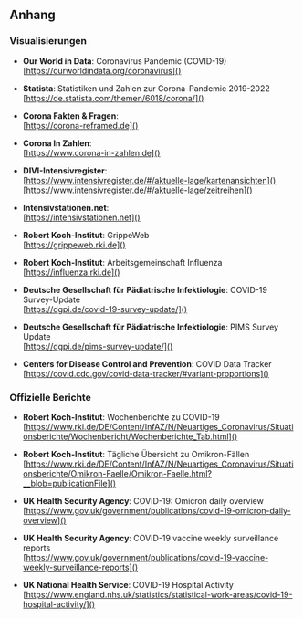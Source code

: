 <!-- vim: set tabstop=2 shiftwidth=2 expandtab: -->

Anhang
------

### Visualisierungen ###

- **Our World in Data**: Coronavirus Pandemic (COVID-19) <br/>
  [https://ourworldindata.org/coronavirus]()

- **Statista**: Statistiken und Zahlen zur Corona-Pandemie 2019-2022 <br/>
  [https://de.statista.com/themen/6018/corona/]()

- **Corona Fakten & Fragen**: <br/>
  [https://corona-reframed.de]()

- **Corona In Zahlen**: <br/>
  [https://www.corona-in-zahlen.de]()

- **DIVI-Intensivregister**: <br/>
  [https://www.intensivregister.de/#/aktuelle-lage/kartenansichten]() <br/>
  [https://www.intensivregister.de/#/aktuelle-lage/zeitreihen]()

- **Intensivstationen.net**: <br/>
  [https://intensivstationen.net]()

- **Robert Koch-Institut**: GrippeWeb <br/>
  [https://grippeweb.rki.de]()

- **Robert Koch-Institut**: Arbeitsgemeinschaft Influenza <br/>
  [https://influenza.rki.de]()

- **Deutsche Gesellschaft für Pädiatrische Infektiologie**: COVID-19 Survey-Update <br/>
  [https://dgpi.de/covid-19-survey-update/]()

- **Deutsche Gesellschaft für Pädiatrische Infektiologie**: PIMS Survey Update <br/>
  [https://dgpi.de/pims-survey-update/]()

- **Centers for Disease Control and Prevention**: COVID Data Tracker <br/>
  [https://covid.cdc.gov/covid-data-tracker/#variant-proportions]()

### Offizielle Berichte ###

- **Robert Koch-Institut**: Wochenberichte zu COVID-19 <br/>
  [https://www.rki.de/DE/Content/InfAZ/N/Neuartiges_Coronavirus/Situationsberichte/Wochenbericht/Wochenberichte_Tab.html]()

- **Robert Koch-Institut**: Tägliche Übersicht zu Omikron-Fällen <br/>
  [https://www.rki.de/DE/Content/InfAZ/N/Neuartiges_Coronavirus/Situationsberichte/Omikron-Faelle/Omikron-Faelle.html?__blob=publicationFile]()

- **UK Health Security Agency**: COVID-19: Omicron daily overview <br/>
  [https://www.gov.uk/government/publications/covid-19-omicron-daily-overview]()

- **UK Health Security Agency**: COVID-19 vaccine weekly surveillance reports <br/>
  [https://www.gov.uk/government/publications/covid-19-vaccine-weekly-surveillance-reports]()

- **UK National Health Service**: COVID-19 Hospital Activity <br/>
  [https://www.england.nhs.uk/statistics/statistical-work-areas/covid-19-hospital-activity/]()
